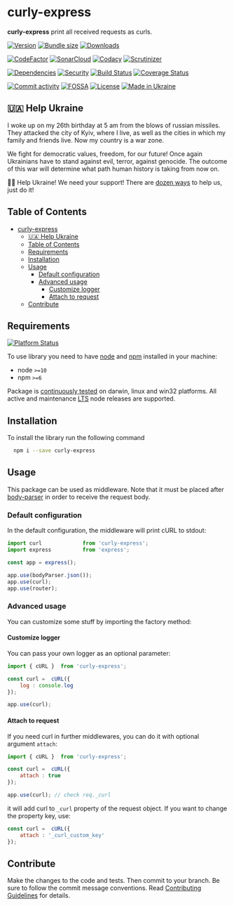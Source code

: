 # curly-express
**curly-express** print all received requests as curls.

[![Version][badge-vers]][npm]
[![Bundle size][npm-size-badge]][npm-size-url]
[![Downloads][npm-downloads-badge]][npm]

[![CodeFactor][codefactor-badge]][codefactor-url]
[![SonarCloud][sonarcloud-badge]][sonarcloud-url]
[![Codacy][codacy-badge]][codacy-url]
[![Scrutinizer][scrutinizer-badge]][scrutinizer-url]

[![Dependencies][badge-deps]][npm]
[![Security][snyk-badge]][snyk-url]
[![Build Status][tests-badge]][tests-url]
[![Coverage Status][badge-coverage]][url-coverage]

[![Commit activity][commit-activity-badge]][github]
[![FOSSA][fossa-badge]][fossa-url]
[![License][badge-lic]][github]
[![Made in Ukraine][ukr-badge]][ukr-link]

## 🇺🇦 Help Ukraine
I woke up on my 26th birthday at 5 am from the blows of russian missiles. They attacked the city of Kyiv, where I live, as well as the cities in which my family and friends live. Now my country is a war zone. 

We fight for democratic values, freedom, for our future! Once again Ukrainians have to stand against evil, terror, against genocide. The outcome of this war will determine what path human history is taking from now on.

💛💙  Help Ukraine! We need your support! There are [dozen ways][ukr-link] to help us, just do it!

## Table of Contents
- [curly-express](#curly-express)
  - [🇺🇦 Help Ukraine](#-help-ukraine)
  - [Table of Contents](#table-of-contents)
  - [Requirements](#requirements)
  - [Installation](#installation)
  - [Usage](#usage)
    - [Default configuration](#default-configuration)
    - [Advanced usage](#advanced-usage)
      - [Customize logger](#customize-logger)
      - [Attach to request](#attach-to-request)
  - [Contribute](#contribute)

## Requirements
[![Platform Status][node-ver-test-badge]][node-ver-test-url]

To use library you need to have [node](https://nodejs.org) and [npm](https://www.npmjs.com) installed in your machine:

* node `>=10`
* npm `>=6`

Package is [continuously tested][node-ver-test-url] on darwin, linux and win32 platforms. All active and maintenance [LTS](https://nodejs.org/en/about/releases/) node releases are supported.

## Installation

To install the library run the following command

```bash
  npm i --save curly-express
```

## Usage

This package can be used as middleware. Note that it must be placed after [body-parser](https://www.npmjs.com/package/body-parser) in order to receive the request body.

### Default configuration

In the default configuration, the middleware will print cURL to stdout:

```javascript
import curl             from 'curly-express';
import express          from 'express';

const app = express();

app.use(bodyParser.json());
app.use(curl);
app.use(router);
```

### Advanced usage

You can customize some stuff by importing the factory method:

#### Customize logger
 
You can pass your own logger as an optional parameter:

```javascript
import { cURL }  from 'curly-express';

const curl =  cURL({
    log : console.log
});

app.use(curl);
```

#### Attach to request

If you need curl in further middlewares, you can do it with optional argument ```attach```:

```javascript
import { cURL }  from 'curly-express';

const curl =  cURL({
    attach : true
});

app.use(curl); // check req._curl
```

it will add curl to ```_curl``` property of the request object. If you want to change the property key, use:

```javascript
const curl =  cURL({
    attach : '_curl_custom_key'
});
```

## Contribute

Make the changes to the code and tests. Then commit to your branch. Be sure to follow the commit message conventions. Read [Contributing Guidelines](.github/CONTRIBUTING.md) for details.

[npm]: https://www.npmjs.com/package/curly-express
[github]: https://github.com/pustovitDmytro/curly-express
[coveralls]: https://coveralls.io/github/pustovitDmytro/curly-express?branch=master
[badge-deps]: https://img.shields.io/librariesio/release/npm/curly-express.svg
[badge-vuln]: https://img.shields.io/snyk/vulnerabilities/npm/curly-express.svg?style=popout
[badge-vers]: https://img.shields.io/npm/v/curly-express.svg
[badge-lic]: https://img.shields.io/github/license/pustovitDmytro/curly-express.svg
[badge-coverage]: https://coveralls.io/repos/github/pustovitDmytro/curly-express/badge.svg?branch=master
[url-coverage]: https://coveralls.io/github/pustovitDmytro/curly-express?branch=master

[snyk-badge]: https://snyk-widget.herokuapp.com/badge/npm/curly-express/badge.svg
[snyk-url]: https://snyk.io/advisor/npm-package/curly-express

[tests-badge]: https://img.shields.io/circleci/build/github/pustovitDmytro/curly-express
[tests-url]: https://app.circleci.com/pipelines/github/pustovitDmytro/curly-express

[codefactor-badge]: https://www.codefactor.io/repository/github/pustovitdmytro/curly-express/badge
[codefactor-url]: https://www.codefactor.io/repository/github/pustovitdmytro/curly-express

[commit-activity-badge]: https://img.shields.io/github/commit-activity/m/pustovitDmytro/curly-express

[scrutinizer-badge]: https://scrutinizer-ci.com/g/pustovitDmytro/curly-express/badges/quality-score.png?b=master
[scrutinizer-url]: https://scrutinizer-ci.com/g/pustovitDmytro/curly-express/?branch=master

[codacy-badge]: https://app.codacy.com/project/badge/Grade/389f7d625cac48a7b487510eead3ba16
[codacy-url]: https://www.codacy.com/gh/pustovitDmytro/curly-express/dashboard?utm_source=github.com&amp;utm_medium=referral&amp;utm_content=pustovitDmytro/curly-express&amp;utm_campaign=Badge_Grade

[sonarcloud-badge]: https://sonarcloud.io/api/project_badges/measure?project=pustovitDmytro_curly-express&metric=alert_status
[sonarcloud-url]: https://sonarcloud.io/dashboard?id=pustovitDmytro_curly-express

[npm-downloads-badge]: https://img.shields.io/npm/dw/curly-express
[npm-size-badge]: https://img.shields.io/bundlephobia/min/curly-express
[npm-size-url]: https://bundlephobia.com/result?p=curly-express

[node-ver-test-badge]: https://github.com/pustovitDmytro/curly-express/actions/workflows/npt.yml/badge.svg?branch=master
[node-ver-test-url]: https://github.com/pustovitDmytro/curly-express/actions?query=workflow%3A%22Node.js+versions%22

[fossa-badge]: https://app.fossa.com/api/projects/custom%2B24828%2Fcurly-express.svg?type=shield
[fossa-url]: https://app.fossa.com/projects/custom%2B24828%2Fcurly-express?ref=badge_shield

[ukr-badge]: https://img.shields.io/badge/made_in-ukraine-ffd700.svg?labelColor=0057b7
[ukr-link]: https://war.ukraine.ua